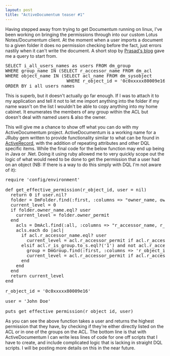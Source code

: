 ```yaml
---
layout: post
title: "ActiveDocumentum teaser #1"
---
```


Having stepped away from trying to get Documentum running on linux, I've been working on bringing the permissions through into our custom Lotus Notes/Documentum client. At the moment when a user imports a document to a given folder it does no permission checking before the fact, just errors nastily when it can't write the document. A short stop by <a href="http://askprasad.wordpress.com/documentum/some-useful-dql-tips/">Prasad's blog</a> gave me a query to start from.

<pre class="sql" name="code">SELECT i_all_users_names as users FROM dm_group
WHERE group_name IN (SELECT r_accessor_name FROM dm_acl
WHERE object_name IN (SELECT acl_name FROM dm_sysobject
                       WHERE r_object_id = '0c0xxxxx80009e16'))
ORDER BY i_all_users_names</pre>

This is superb, but it doesn't actually go far enough. If I was to attach it to my application and tell it not to let me import anything into the folder if my name wasn't on the list I wouldn't be able to copy anything into my home cabinet. It enumerates the members of any group within the ACL but doesn't deal with named users & also the owner.

This will give me a chance to show off what you can do with my ActiveDocumentum project. ActiveDocumentum is a working name for a JRuby gem written to provide functionality similar to what can be found in <a href="http://api.rubyonrails.org/files/vendor/rails/activerecord/README.html">ActiveRecord</a>, with the addition of repeating attributes and other DQL specific items. While the final code for the below function may end up being in Java or .Net. Doing it using ruby allowed me to very quickly scope out the logic of what would need to be done to get the permission that a user had on an object (NB: If there is a way to do this simply with DQL I'm not aware of it):

<pre name="code" class="ruby">
require 'config/environment'

def get_effective_permission(r_object_id, user = nil)
  return 0 if user.nil?
  folder = DmFolder.find(:first, :columns => "owner_name, owner_permit, acl_name", :conditions => {:r_object_id => r_object_id})
  current_level = 0
  if folder.owner_name.eql? user
    current_level = folder.owner_permit
  end
    acls = DmAcl.find(:all, :columns => "r_accessor_name, r_accessor_permit, r_is_group", :conditions => "object_name = '#{folder.acl_name}' ENABLE(ROW_BASED)")
    acls.each do |acl|
      if acl.r_accessor_name.eql? user
        current_level = acl.r_accessor_permit if acl.r_accessor_permit > current_level
      elsif acl.r_is_group.to_s.eql?('1') and not acl.r_accessor_permit.nil?
        group = DmGroup.find(:first, :columns => 'r_object_id, i_all_users_names', :conditions => {:group_name => acl.r_accessor_name})
        current_level = acl.r_accessor_permit if acl.r_accessor_permit > current_level and group.i_all_users_names.include?(user)
      end
    end
  end
  return current_level
end

r_object_id = '0c0xxxxx80009e16'

user = 'John Doe'

puts get_effective_permission(r_object_id, user)
</pre>

As you can see the above function takes a user and returns the highest permission that they have, by checking if they're either directly listed on the ACL or in one of the groups on the ACL. The bottom line is that with ActiveDocumentum I can write less lines of code for one off scripts that I have to create, and include complicated logic that is lacking in straight DQL scripts. I will be posting more details on this in the near future.
